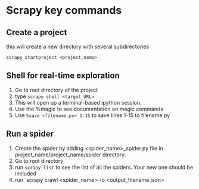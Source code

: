 # Scrapy key commands

## Create a project
this will create a new directory with several subdirectories

`scrapy startproject <project_name>`

## Shell for real-time exploration
1. Go to root directory of the project
2. type `scrapy shell <target_URL>`
3. This will open up a terminal-based ipython session.
4. Use the %magic to see documentation on magic commands
5. Use `%save <filename.py> 1-15` to save lines 1-15 to filename.py

## Run a spider
1. Create the spider by adding <spider_name>_spider.py file in project_name/project_name/spider directory.
2. Go to root directory
3. run `scrapy list` to see the list of all the spiders.  Your new one should be included
4. run `scrapy crawl <spider_name> -o <output_filename.json>
